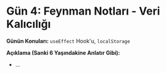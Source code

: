 # Gün 4: Feynman Notları - Veri Kalıcılığı

**Günün Konuları:** `useEffect` Hook'u, `localStorage`

**Açıklama (Sanki 6 Yaşındakine Anlatır Gibi):**

*   ...
